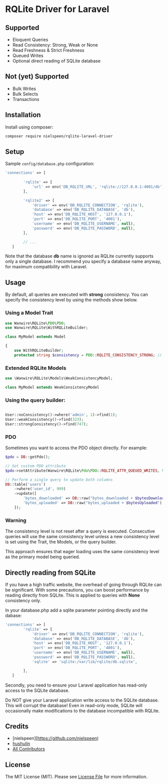 # RQLite Driver for Laravel

## Supported

* Eloquent Queries
* Read Consistency: Strong, Weak or None
* Read Freshness & Strict Freshness
* Queued Writes
* Optional direct reading of SQLite database

## Not (yet) Supported

* Bulk Writes
* Bulk Selects
* Transactions

## Installation

Install using composer:

```bash
composer require nielspeen/rqlite-laravel-driver
```

## Setup

Sample ```config/database.php``` configuration:

```php 
'connections' => [
        
        'rqlite' => [
            'url' => env('DB_RQLITE_URL', 'rqlite://127.0.0.1:4001/db'),
        ],

        'rqlite2' => [
            'driver' => env('DB_RQLITE_CONNECTION', 'rqlite'),
            'database' => env('DB_RQLITE_DATABASE', 'db'),
            'host' => env('DB_RQLITE_HOST', '127.0.0.1'),
            'port' => env('DB_RQLITE_PORT', '4001'),
            'username' => env('DB_RQLITE_USERNAME', null),
            'password' => env('DB_RQLITE_PASSWORD', null),
        ],

        // ...
   ]
```

Note that the database **db** name is ignored as RQLite currently supports only a single database. I recommend you specify
a database name anyway, for maximum compatibility with Laravel.

## Usage

By default, all queries are executed with **strong** consistency. You can specify the consistency level by using the 
methods show below.

### Using a Model Trait

```php
use Wanwire\RQLite\PDO\PDO;
use Wanwire\RQLite\WithRQLiteBuilder;

class MyModel extends Model   

{
    use WithRQLiteBuilder;
    protected string $consistency = PDO::RQLITE_CONSISTENCY_STRONG; // or '_WEAK' or '_NONE'
```

### Extended RQLite Models

```php
use \Wanwire\RQLite\Models\WeakConsistencyModel;

class MyModel extends WeakConsistencyModel
```

### Using the query builder:

```php

User::noConsistency()->where('admin', 1)->find(1);
User::weakConsistency()->find(323);
User::strongConsistency()->find(747);
```

### PDO

Sometimes you want to access the PDO object directly. For example:

```php
$pdo = DB::getPdo();

// Set custom PDO attribute
$pdo->setAttribute(Wanwire\RQLite\Pdo\PDO::RQLITE_ATTR_QUEUED_WRITES, true);

// Perform a single query to update both columns
DB::table('users')
    ->where('user_id', 999)
    ->update([
        'bytes_downloaded' => DB::raw("bytes_downloaded + $bytesDownloaded"),
        'bytes_uploaded' => DB::raw("bytes_uploaded + $bytesUploaded"),
    ]);
```

### Warning

The consistency level is not reset after a query is executed. Consecutive queries will use the same consistency level 
unless a new consistency level is set using the Trait, the Models, or the query builder.

This approach ensures that eager loading uses the same consistency level as the primary model being queried.

## Directly reading from SQLite

If you have a high traffic website, the overhead of going through RQLite can be significant. With some precautions,
you can boost performance by reading directly from SQLite. This is applied to queries with **None** consistency only.

In your database.php add a sqlite parameter pointing directly and the dabase:

```php 
'connections' => [        
        'rqlite' => [
            'driver' => env('DB_RQLITE_CONNECTION', 'rqlite'),
            'database' => env('DB_RQLITE_DATABASE', 'db'),
            'host' => env('DB_RQLITE_HOST', '127.0.0.1'),
            'port' => env('DB_RQLITE_PORT', '4001'),
            'username' => env('DB_RQLITE_USERNAME', null),
            'password' => env('DB_RQLITE_PASSWORD', null),
            'sqlite' => 'sqlite:/var/lib/rqlite/db.sqlite',

        ],
   ]
```

Secondly, you need to ensure your Laravel application has read-only access to the SQLite database.

Do NOT give your Laravel application write access to the SQLite database. This will corrupt the database! Even in 
read-only mode, SQLite will occasionally make modifications to the database incompatible with RQLite.

## Credits

- [nielspeen][https://github.com/nielspeen)
- [hushulin](https://github.com/hushulin)
- [All Contributors](../../contributors)

## License

The MIT License (MIT). Please see [License File](LICENSE.md) for more information.
